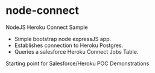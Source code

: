 # node-connect
NodeJS Heroku Connect Sample

- Simple bootstrap node expressJS app. 
- Establishes connection to Heroku Postgres.
- Queries a salesforce Heroku Connect Jobs Table. 

Starting point for Salesforce/Heroku POC Demonstrations
